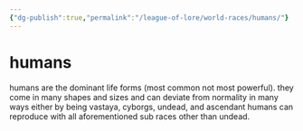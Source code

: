 ```yaml
---
{"dg-publish":true,"permalink":"/league-of-lore/world-races/humans/"}
---
```


# humans
humans are the dominant life forms (most common not most powerful). they come in many shapes and sizes and can deviate from normality in many ways either by being vastaya, cyborgs, undead, and ascendant humans can reproduce with all aforementioned sub races other than undead.